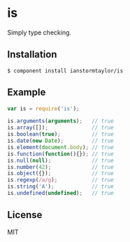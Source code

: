 # is
  
  Simply type checking.

## Installation

    $ component install ianstormtaylor/is

## Example

```js
var is = require('is');

is.arguments(arguments);   // true
is.array([]);              // true
is.boolean(true);          // true
is.date(new Date);         // true
is.element(document.body); // true
is.function(function(){}); // true
is.null(null);             // true
is.number(42);             // true
is.object({});             // true
is.regexp(/a/g);           // true
is.string('A');            // true
is.undefined(undefined);   // true
```

## License

  MIT
